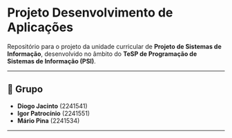 # Projeto Desenvolvimento de Aplicações

Repositório para o projeto da unidade curricular de **Projeto de Sistemas de Informação**, desenvolvido no âmbito do **TeSP de Programação de Sistemas de Informação (PSI)**.

---

## 👥 Grupo

- **Diogo Jacinto** (2241541)  
- **Igor Patrocínio** (2241551)  
- **Mário Pina** (2241534)  

---


